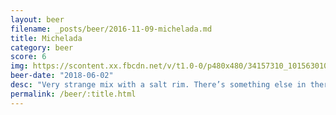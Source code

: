 ```yaml
---
layout: beer
filename: _posts/beer/2016-11-09-michelada.md
title: Michelada
category: beer
score: 6
img: https://scontent.xx.fbcdn.net/v/t1.0-0/p480x480/34157310_10156301079583745_225584185035718656_o.jpg?_nc_cat=106&_nc_ohc=40-vBGK9u4kAQkqQrB2IQyNB1775fbX6rsz3wMSKc5C_TtVGrHHRxYtSw&_nc_ht=scontent.xx&oh=a4844a42e075c9286e630794410bd849&oe=5E4DA7E8
beer-date: "2018-06-02"
desc: "Very strange mix with a salt rim. There’s something else in there but the salt overpowers it. Most of the chilli sank to the bottom so it wasn’t as spicy as described"
permalink: /beer/:title.html
---
```

